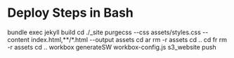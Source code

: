 
# Deploy Steps in Bash

bundle exec jekyll build
cd ./_site
purgecss --css assets/styles.css --content index.html,**/*.html --output assets
cd ar
rm -r assets
cd ..
cd fr
rm -r assets
cd ..
workbox generateSW workbox-config.js
s3_website push
